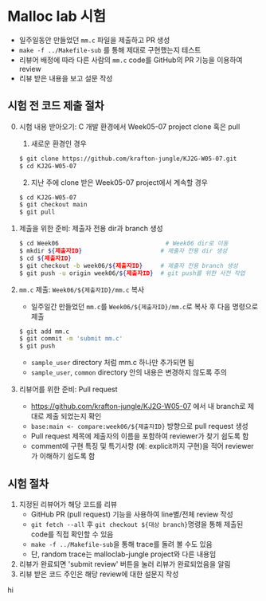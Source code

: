 # Malloc lab 시험

- 일주일동안 만들었던 `mm.c` 파일을 제출하고 PR 생성
- `make -f ../Makefile-sub` 를 통해 제대로 구현했는지 테스트
- 리뷰어 배정에 따라 다른 사람의 `mm.c` code를 GitHub의 PR 기능을 이용하여 review
- 리뷰 받은 내용을 보고 설문 작성

## 시험 전 코드 제출 절차

0. 시험 내용 받아오기: C 개발 환경에서 Week05-07 project clone 혹은 pull
    1. 새로운 환경인 경우
    ```sh
    $ git clone https://github.com/krafton-jungle/KJ2G-W05-07.git
    $ cd KJ2G-W05-07
    ```

    2. 지난 주에 clone 받은 Week05-07 project에서 계속할 경우
    ```sh
    $ cd KJ2G-W05-07
    $ git checkout main
    $ git pull
    ```

1. 제출을 위한 준비: 제출자 전용 dir과 branch 생성
    ```sh
    $ cd Week06                              # Week06 dir로 이동
    $ mkdir ${제출자ID}                      # 제출자 전용 dir 생성
    $ cd ${제출자ID}
    $ git checkout -b week06/${제출자ID}     # 제출자 전용 branch 생성
    $ git push -u origin week06/${제출자ID}  # git push를 위한 사전 작업
    ```
2. `mm.c` 제출: `Week06/${제출자ID}/mm.c` 복사
    - 일주일간 만들었던 `mm.c`를 `Week06/${제출자ID}/mm.c`로 복사 후 다음 명령으로 제출
    ```sh
    $ git add mm.c
    $ git commit -m 'submit mm.c'
    $ git push
    ```
    - `sample_user` directory 처럼 mm.c 하나만 추가되면 됨
    - `sample_user`, `common` directory 안의 내용은 변경하지 않도록 주의
3. 리뷰어를 위한 준비: Pull request
    - https://github.com/krafton-jungle/KJ2G-W05-07 에서 내 branch로 제대로 제출 되었는지 확인
    - `base:main <- compare:week06/${제출자ID}` 방향으로 pull request 생성
    - Pull request 제목에 제출자의 이름을 포함하여 reviewer가 찾기 쉽도록 함
    - comment에 구현 특징 및 특기사항 (예: explicit까지 구현)을 적어
      reviewer가 이해하기 쉽도록 함

## 시험 절차
1. 지정된 리뷰어가 해당 코드를 리뷰
    - GitHub PR (pull request) 기능을 사용하여 line별/전체 review 작성
    - `git fetch --all` 후 `git checkout ${대상 branch}`명령을 통해 제출된 code를 직접 확인할 수 있음
    - `make -f ../Makefile-sub`을 통해 trace를 돌려 볼 수도 있음
    - 단, random trace는 malloclab-jungle project와 다른 내용임
2. 리뷰가 완료되면 'submit review' 버튼을 눌러 리뷰가 완료되었음을 알림
3. 리뷰 받은 코드 주인은 해당 review에 대한 설문지 작성

hi